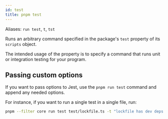 ```yaml
---
id: test
title: pnpm test
---
```


Aliases: `run test`, `t`, `tst`

Runs an arbitrary command specified in the package's `test` property of its
`scripts` object. 

The intended usage of the property is to specify a command that runs unit or
integration testing for your program.


## Passing custom options

If you want to pass options to Jest, use the `pnpm run test` command and append any needed options.

For instance, if you want to run a single test in a single file, run:

```sh
pnpm --filter core run test test/lockfile.ts -t "lockfile has dev deps even when installing for prod only"
```
